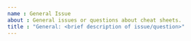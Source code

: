 ```yaml
---
name : General Issue
about : General issues or questions about cheat sheets.
title : "General: <brief description of issue/question>"
---
```


<!-- Please fill out the issue title above. Cheat sheet development happens in bursts so you may not get a response immediately. 
Thank you for taking the time to ask a question or give feedback!

If you're looking to submit a new cheat sheet or a translation, read the contributing guidelines at 
https://github.com/rstudio/cheatsheets/blob/main/.github/CONTRIBUTING.md and submit a pull request.
You do not need to open an issue to do so.

If your question is about using the packages or functions featured in the cheat sheets instead of the cheat sheets themselves, 
please post your question on RStudio Community at https://community.rstudio.com/. 
-->
